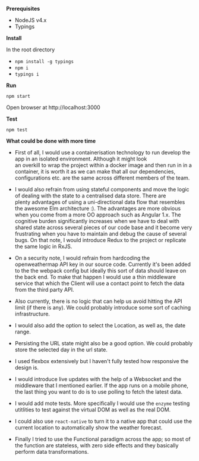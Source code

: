**Prerequisites**

- NodeJS v4.x
- Typings

**Install**

In the root directory

- `npm install -g typings`
- `npm i`
- `typings i`

**Run**

`npm start`

Open browser at http://localhost:3000

**Test**

`npm test`


**What could be done with more time**

- First of all, I would use a containerisation technology to run develop the app in an isolated environment. Although it might look  
an overkill to wrap the project within a docker image and then run in in a container, it is worth it as we can make that all our dependencies, configurations etc. are the same across different members of the team.

- I would also refrain from using stateful components and move the logic of dealing with the state to a centralised data store. There are  
plenty advantages of using a uni-directional data flow that resembles the awesome Elm architecture :). The advantages are more obvious when you come from a more OO approach such as Angular 1.x. The cognitive burden significantly increases when we have to deal with shared state across several pieces of our code base and it become very frustrating  when you have to maintain and debug the cause of several bugs. 
On that note, I would introduce Redux to the project or replicate the same logic in RxJS. 

- On a security note, I would refrain from hardcoding the openweathermap API key in our source code. Currently it's been added to the the webpack config but ideally this sort of data should leave on the back end. To make that happen I would use a thin middleware service that which the Client will use a contact point
to fetch the data from the third party API.

- Also currently, there is no logic that can help us avoid hitting the API limit (if there is any). We could probably introduce some sort of caching infrastructure.

- I would also add the option to select the Location, as well as, the date range.

- Persisting the URL state might also be a good option. We could probably store the selected day in the url state.

- I used flexbox extensively but I haven't fully tested how responsive the design is.

- I would introduce live updates with the help of a Websocket and the middleware that I mentioned earlier. If the app runs on a mobile phone, the last thing you want to do is to use polling to fetch the latest data.

- I would add mote tests. More specifically I would use the `enzyme` testing utitlities to test against the virtual DOM as well as the real DOM. 

- I could also use `react-native` to turn it to a native app that could use the current location to automatically show the weather forecast.

- Finally I tried to use the Functional paradigm across the app; so most of the function are stateless, with zero side effects and they basically perform data transformations.
